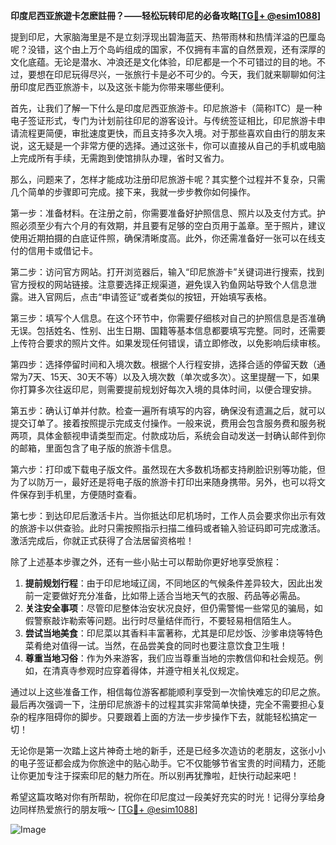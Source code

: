 **印度尼西亚旅遊卡怎麽註冊？——轻松玩转印尼的必备攻略[[TG💪+ @esim1088](https://t.me/s/esim1088)]**

提到印尼，大家脑海里是不是立刻浮现出碧海蓝天、热带雨林和热情洋溢的巴厘岛呢？没错，这个由上万个岛屿组成的国家，不仅拥有丰富的自然景观，还有深厚的文化底蕴。无论是潜水、冲浪还是文化体验，印尼都是一个不可错过的目的地。不过，要想在印尼玩得尽兴，一张旅行卡是必不可少的。今天，我们就来聊聊如何注册印度尼西亚旅游卡，以及这张卡能为你带来哪些便利。

首先，让我们了解一下什么是印度尼西亚旅游卡。印尼旅游卡（简称ITC）是一种电子签证形式，专门为计划前往印尼的游客设计。与传统签证相比，印尼旅游卡申请流程更简便，审批速度更快，而且支持多次入境。对于那些喜欢自由行的朋友来说，这无疑是一个非常方便的选择。通过这张卡，你可以直接从自己的手机或电脑上完成所有手续，无需跑到使馆排队办理，省时又省力。

那么，问题来了，怎样才能成功注册印尼旅游卡呢？其实整个过程并不复杂，只需几个简单的步骤即可完成。接下来，我就一步步教你如何操作。

第一步：准备材料。在注册之前，你需要准备好护照信息、照片以及支付方式。护照必须至少有六个月的有效期，并且要有足够的空白页用于盖章。至于照片，建议使用近期拍摄的白底证件照，确保清晰度高。此外，你还需准备好一张可以在线支付的信用卡或借记卡。

第二步：访问官方网站。打开浏览器后，输入“印尼旅游卡”关键词进行搜索，找到官方授权的网站链接。注意要选择正规渠道，避免误入钓鱼网站导致个人信息泄露。进入官网后，点击“申请签证”或者类似的按钮，开始填写表格。

第三步：填写个人信息。在这个环节中，你需要仔细核对自己的护照信息是否准确无误。包括姓名、性别、出生日期、国籍等基本信息都要填写完整。同时，还需要上传符合要求的照片文件。如果发现任何错误，请立即修改，以免影响后续审核。

第四步：选择停留时间和入境次数。根据个人行程安排，选择合适的停留天数（通常为7天、15天、30天不等）以及入境次数（单次或多次）。这里提醒一下，如果你打算多次往返印尼，则需要提前规划好每次入境的具体时间，以便合理安排。

第五步：确认订单并付款。检查一遍所有填写的内容，确保没有遗漏之后，就可以提交订单了。接着按照提示完成支付操作。一般来说，费用会包含服务费和服务税两项，具体金额视申请类型而定。付款成功后，系统会自动发送一封确认邮件到你的邮箱，里面包含了电子版的旅游卡信息。

第六步：打印或下载电子版文件。虽然现在大多数机场都支持刷脸识别等功能，但为了以防万一，最好还是将电子版的旅游卡打印出来随身携带。另外，也可以将文件保存到手机里，方便随时查看。

第七步：到达印尼后激活卡片。当你抵达印尼机场时，工作人员会要求你出示有效的旅游卡以供查验。此时只需按照指示扫描二维码或者输入验证码即可完成激活。激活完成后，你就正式获得了合法居留资格啦！

除了上述基本步骤之外，还有一些小贴士可以帮助你更好地享受旅程：

1. **提前规划行程**：由于印尼地域辽阔，不同地区的气候条件差异较大，因此出发前一定要做好充分准备，比如带上适合当地天气的衣服、药品等必需品。
2. **关注安全事项**：尽管印尼整体治安状况良好，但仍需警惕一些常见的骗局，如假警察敲诈勒索等问题。出行时尽量结伴而行，不要轻易相信陌生人。
3. **尝试当地美食**：印尼菜以其香料丰富著称，尤其是印尼炒饭、沙爹串烧等特色菜肴绝对值得一试。当然，在品尝美食的同时也要注意饮食卫生哦！
4. **尊重当地习俗**：作为外来游客，我们应当尊重当地的宗教信仰和社会规范。例如，在清真寺参观时应穿着得体，并遵守相关礼仪规定。

通过以上这些准备工作，相信每位游客都能顺利享受到一次愉快难忘的印尼之旅。最后再次强调一下，注册印尼旅游卡的过程其实非常简单快捷，完全不需要担心复杂的程序阻碍你的脚步。只要跟着上面的方法一步步操作下去，就能轻松搞定一切！

无论你是第一次踏上这片神奇土地的新手，还是已经多次造访的老朋友，这张小小的电子签证都会成为你旅途中的贴心助手。它不仅能够节省宝贵的时间精力，还能让你更加专注于探索印尼的魅力所在。所以别再犹豫啦，赶快行动起来吧！

希望这篇攻略对你有所帮助，祝你在印尼度过一段美好充实的时光！记得分享给身边同样热爱旅行的朋友哦～ [[TG💪+ @esim1088](https://t.me/s/esim1088)]  

![Image](https://i.postimg.cc/4NQfJmqS/Snipaste-2025-05-13-00-14-12.png)